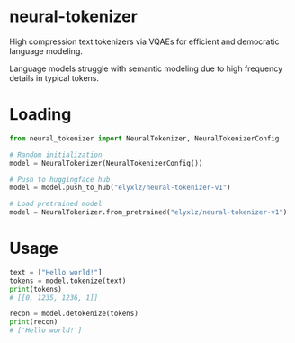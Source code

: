 # neural-tokenizer
High compression text tokenizers via VQAEs for efficient and democratic language modeling.

Language models struggle with semantic modeling due to high frequency details in typical tokens.

# Loading
```python
from neural_tokenizer import NeuralTokenizer, NeuralTokenizerConfig

# Random initialization
model = NeuralTokenizer(NeuralTokenizerConfig())

# Push to huggingface hub
model = model.push_to_hub("elyxlz/neural-tokenizer-v1")

# Load pretrained model
model = NeuralTokenizer.from_pretrained("elyxlz/neural-tokenizer-v1")
```


# Usage
```python
text = ["Hello world!"]
tokens = model.tokenize(text)
print(tokens)
# [[0, 1235, 1236, 1]]

recon = model.detokenize(tokens)
print(recon)
# ['Hello world!']
```